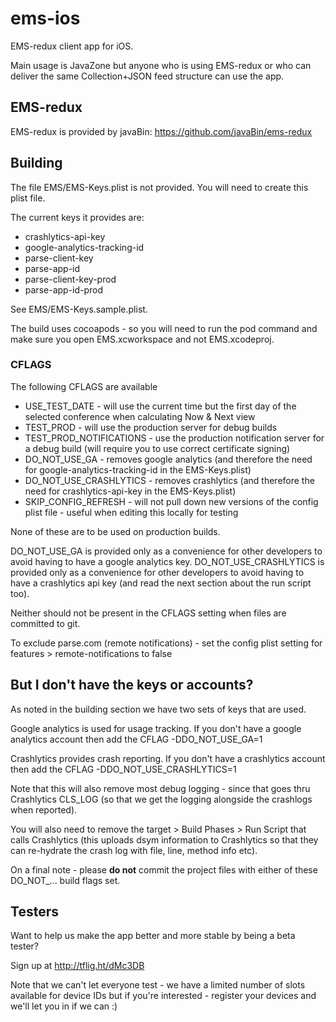 # ems-ios

EMS-redux client app for iOS.

Main usage is JavaZone but anyone who is using EMS-redux or who can deliver the same Collection+JSON feed structure can use the app.

## EMS-redux

EMS-redux is provided by javaBin: https://github.com/javaBin/ems-redux

## Building

The file EMS/EMS-Keys.plist is not provided. You will need to create this plist file.

The current keys it provides are:

* crashlytics-api-key
* google-analytics-tracking-id
* parse-client-key
* parse-app-id
* parse-client-key-prod
* parse-app-id-prod

See EMS/EMS-Keys.sample.plist.

The build uses cocoapods - so you will need to run the pod command and make sure you open EMS.xcworkspace and not EMS.xcodeproj.

### CFLAGS

The following CFLAGS are available

* USE_TEST_DATE - will use the current time but the first day of the selected conference when calculating Now & Next view
* TEST_PROD - will use the production server for debug builds
* TEST_PROD_NOTIFICATIONS - use the production notification server for a debug build (will require you to use correct certificate signing)
* DO_NOT_USE_GA - removes google analytics (and therefore the need for google-analytics-tracking-id in the EMS-Keys.plist)
* DO_NOT_USE_CRASHLYTICS - removes crashlytics (and therefore the need for crashlytics-api-key in the EMS-Keys.plist)
* SKIP_CONFIG_REFRESH - will not pull down new versions of the config plist file - useful when editing this locally for testing

None of these are to be used on production builds.

DO_NOT_USE_GA is provided only as a convenience for other developers to avoid having to have a google analytics key.
DO_NOT_USE_CRASHLYTICS is provided only as a convenience for other developers to avoid having to have a crashlytics api key (and read the next section about the run script too).

Neither should not be present in the CFLAGS setting when files are committed to git.

To exclude parse.com (remote notifications) - set the config plist setting for features > remote-notifications to false

## But I don't have the keys or accounts?

As noted in the building section we have two sets of keys that are used.

Google analytics is used for usage tracking. If you don't have a google analytics account then add the CFLAG -DDO_NOT_USE_GA=1

Crashlytics provides crash reporting. If you don't have a crashlytics account then add the CFLAG -DDO_NOT_USE_CRASHLYTICS=1

Note that this will also remove most debug logging - since that goes thru Crashlytics CLS_LOG (so that we get the logging alongside the crashlogs when reported).

You will also need to remove the target > Build Phases > Run Script that calls Crashlytics (this uploads dsym information to Crashlytics so that they can re-hydrate the crash log with file, line, method info etc).

On a final note - please **do not** commit the project files with either of these DO_NOT_... build flags set.

## Testers

Want to help us make the app better and more stable by being a beta tester?

Sign up at http://tflig.ht/dMc3DB

Note that we can't let everyone test - we have a limited number of slots available for device IDs but if you're interested - register your devices and we'll let you in if we can :)
